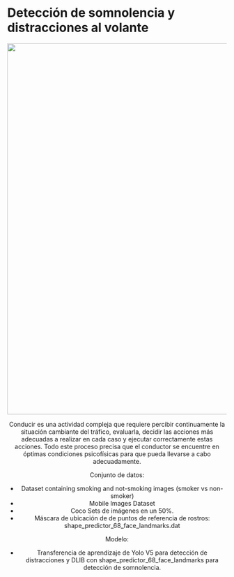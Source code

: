 # Detección de somnolencia y distracciones al volante
<div align="center">
<p>
   <a align="left" href="https://ultralytics.com/yolov5" target="_blank">
   <img width="850" src="https://github.com/ultralytics/yolov5/releases/download/v1.0/splash.jpg"></a>
</p>
Conducir es una actividad compleja que requiere percibir continuamente la situación cambiante del tráfico, evaluarla, decidir las acciones más adecuadas a realizar en cada caso y ejecutar correctamente estas acciones. Todo este proceso precisa que el conductor se encuentre en óptimas condiciones psicofísicas para que pueda llevarse a cabo adecuadamente.

Conjunto de datos:
- Dataset containing smoking and not-smoking images (smoker vs non-smoker)
- Mobile Images Dataset
- Coco Sets de imágenes en un 50%.
- Máscara de ubicación de de puntos de referencia de rostros: shape_predictor_68_face_landmarks.dat

Modelo: 
- Transferencia de aprendizaje de Yolo V5 para detección de distracciones y DLIB con shape_predictor_68_face_landmarks para detección de somnolencia.
